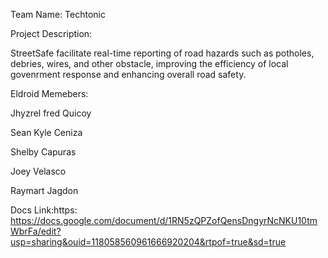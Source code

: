 Team Name: Techtonic

Project Description: 

StreetSafe facilitate real-time reporting of road hazards such as potholes, debries, wires, and other obstacle, improving the efficiency of local govenrment response and
enhancing overall road safety.


Eldroid Memebers: 

Jhyzrel fred Quicoy

Sean Kyle Ceniza

Shelby Capuras

Joey Velasco

Raymart Jagdon

                      
Docs Link:https:  https://docs.google.com/document/d/1RN5zQPZofQensDngyrNcNKU10tmWbrFa/edit?usp=sharing&ouid=118058560961666920204&rtpof=true&sd=true
